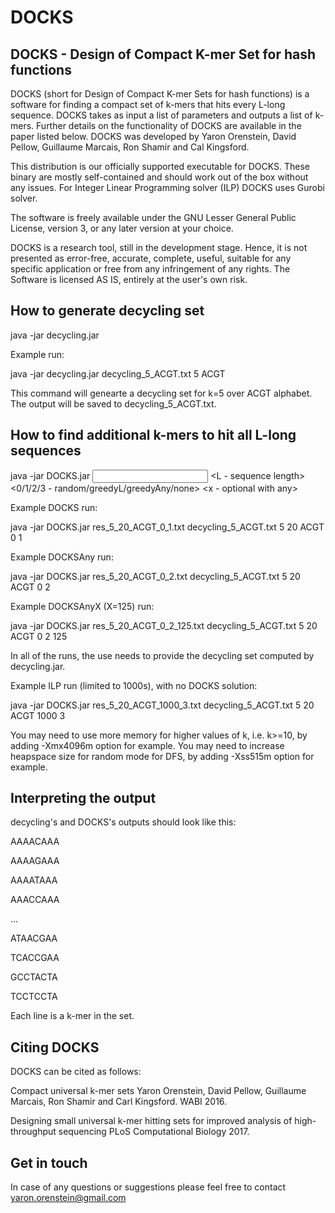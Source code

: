 # DOCKS

DOCKS - Design of Compact K-mer Set for hash functions
------------------------------------------------------
DOCKS (short for Design of Compact K-mer Sets for hash functions) is a software for finding a compact set of k-mers that hits every L-long sequence. DOCKS takes as input a list of parameters and outputs a list of k-mers. Further details on the functionality of DOCKS are available in the paper listed below.
DOCKS was developed by Yaron Orenstein, David Pellow, Guillaume Marcais, Ron Shamir and Cal Kingsford.

This distribution is our officially supported executable for DOCKS. These binary are mostly self-contained and should work out of the box without any issues. For Integer Linear Programming solver (ILP) DOCKS uses Gurobi solver.

The software is freely available under the GNU Lesser General Public License, version 3, or any later version at your choice.

DOCKS is a research tool, still in the development stage. Hence, it is not presented as error-free, accurate, complete, useful, suitable for any specific application or free from any infringement of any rights. The Software is licensed AS IS, entirely at the user's own risk.

How to generate decycling set
-----------------------------
java -jar decycling.jar <output file> <k> <Alphabet>

Example run:

java -jar decycling.jar decycling_5_ACGT.txt 5 ACGT

This command will genearte a decycling set for k=5 over ACGT alphabet. The output will be saved to decycling_5_ACGT.txt.

How to find additional k-mers to hit all L-long sequences
---------------------------------------------------------
java -jar DOCKS.jar <output file> <input decycling file> <k> <L - sequence length> <Alphabet> <ILP time limit> <0/1/2/3 - random/greedyL/greedyAny/none> <x - optional with any>

Example DOCKS run:

java -jar DOCKS.jar res_5_20_ACGT_0_1.txt decycling_5_ACGT.txt 5 20 ACGT 0 1

Example DOCKSAny run:

java -jar DOCKS.jar res_5_20_ACGT_0_2.txt decycling_5_ACGT.txt 5 20 ACGT 0 2

Example DOCKSAnyX (X=125) run:

java -jar DOCKS.jar res_5_20_ACGT_0_2_125.txt decycling_5_ACGT.txt 5 20 ACGT 0 2 125

In all of the runs, the use needs to provide the decycling set computed by decycling.jar.

Example ILP run (limited to 1000s), with no DOCKS solution:

java -jar DOCKS.jar res_5_20_ACGT_1000_3.txt decycling_5_ACGT.txt 5 20 ACGT 1000 3

You may need to use more memory for higher values of k, i.e. k>=10, by adding -Xmx4096m option for example.
You may need to increase heapspace size for random mode for DFS, by adding -Xss515m option for example.

Interpreting the output
-----------------------
decycling's and DOCKS's outputs should look like this:

AAAACAAA

AAAAGAAA

AAAATAAA

AAACCAAA

...

ATAACGAA

TCACCGAA

GCCTACTA

TCCTCCTA

Each line is a k-mer in the set.

Citing DOCKS
------------
DOCKS can be cited as follows:

Compact universal k-mer sets 
Yaron Orenstein, David Pellow, Guillaume Marcais, Ron Shamir and Carl Kingsford.
WABI 2016.

Designing small universal k-mer hitting sets for improved analysis of high-throughput sequencing
PLoS Computational Biology 2017.

Get in touch
------------
In case of any questions or suggestions please feel free to contact yaron.orenstein@gmail.com
